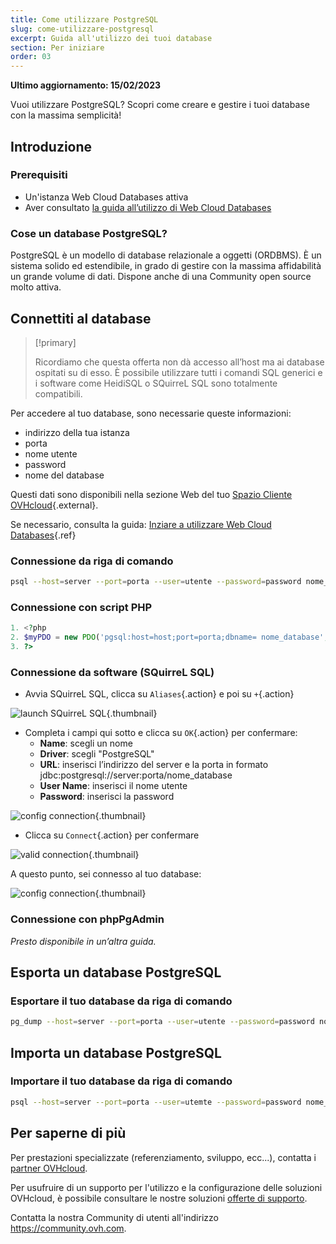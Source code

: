 ```yaml
---
title: Come utilizzare PostgreSQL
slug: come-utilizzare-postgresql
excerpt: Guida all'utilizzo dei tuoi database
section: Per iniziare
order: 03
---
```


**Ultimo aggiornamento: 15/02/2023**

Vuoi utilizzare PostgreSQL? Scopri come creare e gestire i tuoi database con la massima semplicità!


## Introduzione

### Prerequisiti

- Un'istanza Web Cloud Databases attiva
- Aver consultato [la guida all’utilizzo di Web Cloud Databases](../iniziare-a-utilizzare-clouddb/)

### Cose un database PostgreSQL?
PostgreSQL è un modello di database relazionale a oggetti (ORDBMS). È un sistema solido ed estendibile, in grado di gestire con la massima affidabilità un grande volume di dati. Dispone anche di una Community open source molto attiva.


## Connettiti al database


> [!primary]
>
> Ricordiamo che questa offerta non dà accesso all’host ma ai database ospitati su di esso. È possibile utilizzare tutti i comandi SQL generici e i software come HeidiSQL o SQuirreL SQL sono totalmente compatibili.
> 

Per accedere al tuo database, sono necessarie queste informazioni:

- indirizzo della tua istanza
- porta
- nome utente
- password
- nome del database

Questi dati sono disponibili nella sezione Web del tuo [Spazio Cliente OVHcloud](https://www.ovh.com/manager/web/){.external}.

Se necessario, consulta la guida: [Inziare a utilizzare Web Cloud Databases](../starting_with_clouddb/guide.it-it.md){.ref}


### Connessione da riga di comando

```bash
psql --host=server --port=porta --user=utente --password=password nome_database
```


### Connessione con script PHP

```php
1. <?php
2. $myPDO = new PDO('pgsql:host=host;port=porta;dbname= nome_database', ' utente', 'password');
3. ?>
```


### Connessione da software (SQuirreL SQL)
- Avvia SQuirreL SQL, clicca su `Aliases`{.action} e poi su `+`{.action}


![launch SQuirreL SQL](images/1.PNG){.thumbnail}

- Completa i campi qui sotto e clicca su `OK`{.action} per confermare:
    - **Name**: scegli un nome
    - **Driver**: scegli "PostgreSQL"
    - **URL**: inserisci l’indirizzo del server e la porta in formato jdbc:postgresql://server:porta/nome_database
    - **User Name**: inserisci il nome utente
    - **Password**: inserisci la password


![config connection](images/2.PNG){.thumbnail}

- Clicca su `Connect`{.action} per confermare


![valid connection](images/3.PNG){.thumbnail}

A questo punto, sei connesso al tuo database:


![config connection](images/4.PNG){.thumbnail}


### Connessione con phpPgAdmin
*Presto disponibile in un’altra guida.*


## Esporta un database PostgreSQL

### Esportare il tuo database da riga di comando

```bash
pg_dump --host=server --port=porta --user=utente --password=password nome_database > nome_database.sql
```


## Importa un database PostgreSQL

### Importare il tuo database da riga di comando

```bash
psql --host=server --port=porta --user=utemte --password=password nome_database < nome_database.sql
```

## Per saperne di più

Per prestazioni specializzate (referenziamento, sviluppo, ecc...), contatta i [partner OVHcloud](https://partner.ovhcloud.com/it/).

Per usufruire di un supporto per l'utilizzo e la configurazione delle soluzioni OVHcloud, è possibile consultare le nostre soluzioni [offerte di supporto](https://www.ovhcloud.com/it/support-levels/).

Contatta la nostra Community di utenti all'indirizzo <https://community.ovh.com>.